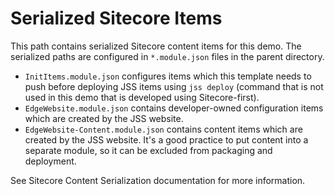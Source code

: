 # Serialized Sitecore Items

This path contains serialized Sitecore content items for this demo. The
serialized paths are configured in `*.module.json` files in the parent directory.

* `InitItems.module.json` configures items which this template needs to
  push before deploying JSS items using `jss deploy` (command that is not used
  in this demo that is developed using Sitecore-first).
* `EdgeWebsite.module.json` contains developer-owned configuration items
  which are created by the JSS website.
* `EdgeWebsite-Content.module.json` contains content items which are
  created by the JSS website. It's a good practice to put content
  into a separate module, so it can be excluded from packaging and deployment.

See Sitecore Content Serialization documentation for more information.
